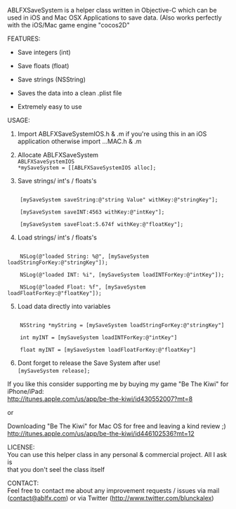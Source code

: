 ABLFXSaveSystem is a helper class written in Objective-C which can be used in iOS and Mac OSX Applications
to save data. (Also works perfectly with the iOS/Mac game engine "cocos2D"


FEATURES:

- Save integers (int)

- Save floats (float)

- Save strings (NSString)

- Saves the data into a clean .plist file

- Extremely easy to use


USAGE:

1. Import ABLFXSaveSystemIOS.h & .m if you're using this in an iOS application otherwise import …MAC.h & .m

2. Allocate ABLFXSaveSystem <br>
    <code>ABLFXSaveSystemIOS *mySaveSystem = [[ABLFXSaveSystemIOS alloc];</code>

3. Save strings/ int's / floats's<br>
<code>
    [mySaveSystem saveString:@"string Value" withKey:@"stringKey"];<br>
    [mySaveSystem saveINT:4563 withKey:@"intKey"];<br>
    [mySaveSystem saveFloat:5.674f withKey:@"floatKey"];<br></code>

4. Load strings/ int's / floats's<br>
<code>
    NSLog(@"loaded String: %@", [mySaveSystem loadStringForKey:@"stringKey"]);<br>
    NSLog(@"loaded INT: %i", [mySaveSystem loadINTForKey:@"intKey"]);<br>
    NSLog(@"loaded Float: %f", [mySaveSystem loadFloatForKey:@"floatKey"]);<br></code>

5. Load data directly into variables<br>
<code>
    NSString *myString = [mySaveSystem loadStringForKey:@"stringKey"]<br>
    int myINT = [mySaveSystem loadINTForKey:@"intKey"]<br>
    float myINT = [mySaveSystem loadFloatForKey:@"floatKey"]<br></code>

6. Dont forget to release the Save System after use!<br>
    <code>[mySaveSystem release];<br></code>
    


If you like this consider supporting me by buying my game "Be The Kiwi" for iPhone/iPad:<br>
http://itunes.apple.com/us/app/be-the-kiwi/id430552007?mt=8<br>

or

Downloading "Be The Kiwi" for Mac OS for free and leaving a kind review ;)<br>
http://itunes.apple.com/us/app/be-the-kiwi/id446102536?mt=12<br>

    
    
LICENSE:<br>
You can use this helper class in any personal & commercial project. All I ask is<br>
that you don't seel the class itself<br>

CONTACT:<br>
Feel free to contact me about any improvement requests / issues via mail<br>
(contact@ablfx.com) or via Twitter (http://www.twitter.com/blunckalex)<br>
